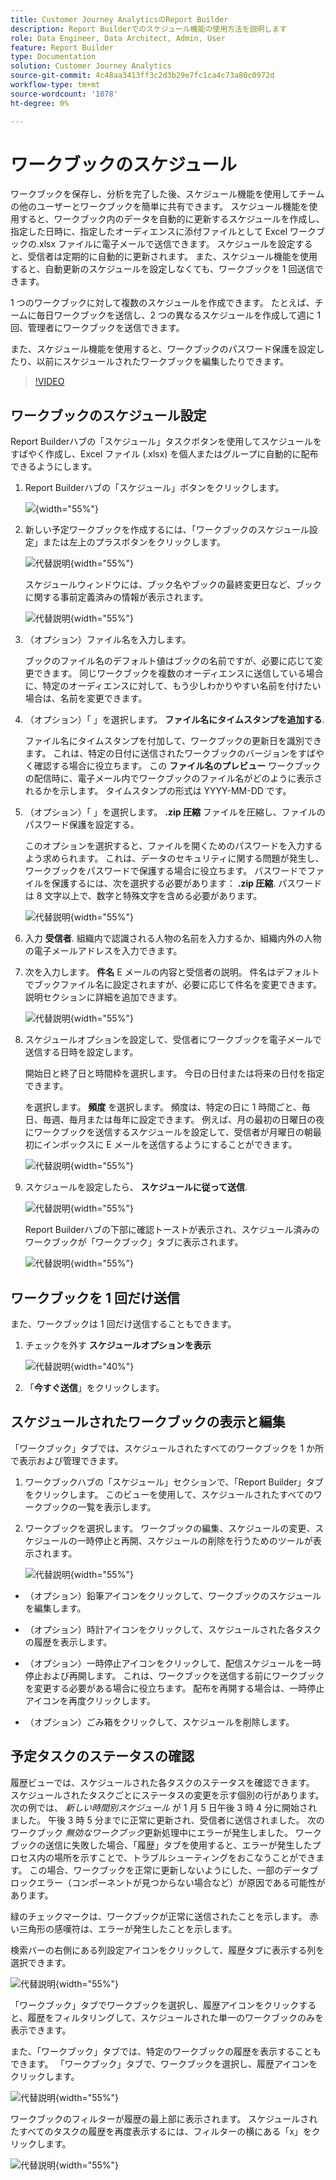 ```yaml
---
title: Customer Journey AnalyticsのReport Builder
description: Report Builderでのスケジュール機能の使用方法を説明します
role: Data Engineer, Data Architect, Admin, User
feature: Report Builder
type: Documentation
solution: Customer Journey Analytics
source-git-commit: 4c48aa3413ff3c2d3b29e7fc1ca4c73a80c0972d
workflow-type: tm+mt
source-wordcount: '1078'
ht-degree: 0%

---
```



# ワークブックのスケジュール

ワークブックを保存し、分析を完了した後、スケジュール機能を使用してチームの他のユーザーとワークブックを簡単に共有できます。 スケジュール機能を使用すると、ワークブック内のデータを自動的に更新するスケジュールを作成し、指定した日時に、指定したオーディエンスに添付ファイルとして Excel ワークブックの.xlsx ファイルに電子メールで送信できます。 スケジュールを設定すると、受信者は定期的に自動的に更新されます。 また、スケジュール機能を使用すると、自動更新のスケジュールを設定しなくても、ワークブックを 1 回送信できます。

1 つのワークブックに対して複数のスケジュールを作成できます。 たとえば、チームに毎日ワークブックを送信し、2 つの異なるスケジュールを作成して週に 1 回、管理者にワークブックを送信できます。

また、スケジュール機能を使用すると、ワークブックのパスワード保護を設定したり、以前にスケジュールされたワークブックを編集したりできます。

>[!VIDEO](https://video.tv.adobe.com/v/3413079/?quality=12&learn=on)

## ワークブックのスケジュール設定

Report Builderハブの「スケジュール」タスクボタンを使用してスケジュールをすばやく作成し、Excel ファイル (.xlsx) を個人またはグループに自動的に配布できるようにします。

1. Report Builderハブの「スケジュール」ボタンをクリックします。

   ![](./assets/schedule-button.png){width="55%"}

1. 新しい予定ワークブックを作成するには、「ワークブックのスケジュール設定」または左上のプラスボタンをクリックします。

   ![代替説明](./assets/schedule-workbook.png){width="55%"}

   スケジュールウィンドウには、ブック名やブックの最終変更日など、ブックに関する事前定義済みの情報が表示されます。

   ![代替説明](./assets/schedule-pane.png){width="55%"}

1. （オプション）ファイル名を入力します。

   ブックのファイル名のデフォルト値はブックの名前ですが、必要に応じて変更できます。 同じワークブックを複数のオーディエンスに送信している場合に、特定のオーディエンスに対して、もう少しわかりやすい名前を付けたい場合は、名前を変更できます。

1. （オプション）「 」を選択します。 **ファイル名にタイムスタンプを追加する**.

   ファイル名にタイムスタンプを付加して、ワークブックの更新日を識別できます。 これは、特定の日付に送信されたワークブックのバージョンをすばやく確認する場合に役立ちます。 この **ファイル名のプレビュー** ワークブックの配信時に、電子メール内でワークブックのファイル名がどのように表示されるかを示します。 タイムスタンプの形式は YYYY-MM-DD です。

1. （オプション）「 」を選択します。 **.zip 圧縮** ファイルを圧縮し、ファイルのパスワード保護を設定する。

   このオプションを選択すると、ファイルを開くためのパスワードを入力するよう求められます。 これは、データのセキュリティに関する問題が発生し、ワークブックをパスワードで保護する場合に役立ちます。 パスワードでファイルを保護するには、次を選択する必要があります： **.zip 圧縮**. パスワードは 8 文字以上で、数字と特殊文字を含める必要があります。

   ![代替説明](./assets/zip-compression.png){width="55%"}

1. 入力 **受信者**. 組織内で認識される人物の名前を入力するか、組織内外の人物の電子メールアドレスを入力できます。

1. 次を入力します。 **件名** E メールの内容と受信者の説明。 件名はデフォルトでブックファイル名に設定されますが、必要に応じて件名を変更できます。 説明セクションに詳細を追加できます。

   ![代替説明](./assets/recipients-subject.png){width="55%"}

1. スケジュールオプションを設定して、受信者にワークブックを電子メールで送信する日時を設定します。

   開始日と終了日と時間枠を選択します。 今日の日付または将来の日付を指定できます。

   を選択します。 **頻度** を選択します。 頻度は、特定の日に 1 時間ごと、毎日、毎週、毎月または毎年に設定できます。 例えば、月の最初の日曜日の夜にワークブックを送信するスケジュールを設定して、受信者が月曜日の朝最初にインボックスに E メールを送信するようにすることができます。

   ![代替説明](./assets/frequency.png){width="55%"}

1. スケジュールを設定したら、 **スケジュールに従って送信**.

   ![代替説明](./assets/send-on-schedule.png){width="55%"}

   Report Builderハブの下部に確認トーストが表示され、スケジュール済みのワークブックが「ワークブック」タブに表示されます。

   ![代替説明](./assets/confirmation-toast.png){width="55%"}

## ワークブックを 1 回だけ送信

また、ワークブックは 1 回だけ送信することもできます。

1. チェックを外す **スケジュールオプションを表示**

   ![代替説明](./assets/send-now.png){width="40%"}

1. 「**今すぐ送信**」をクリックします。

## スケジュールされたワークブックの表示と編集

「ワークブック」タブでは、スケジュールされたすべてのワークブックを 1 か所で表示および管理できます。

1. ワークブックハブの「スケジュール」セクションで、「Report Builder」タブをクリックします。 このビューを使用して、スケジュールされたすべてのワークブックの一覧を表示します。

1. ワークブックを選択します。 ワークブックの編集、スケジュールの変更、スケジュールの一時停止と再開、スケジュールの削除を行うためのツールが表示されます。

   ![代替説明](./assets/edit-icons.png){width="55%"}

* （オプション）鉛筆アイコンをクリックして、ワークブックのスケジュールを編集します。

* （オプション）時計アイコンをクリックして、スケジュールされた各タスクの履歴を表示します。

* （オプション）一時停止アイコンをクリックして、配信スケジュールを一時停止および再開します。 これは、ワークブックを送信する前にワークブックを変更する必要がある場合に役立ちます。 配布を再開する場合は、一時停止アイコンを再度クリックします。

* （オプション）ごみ箱をクリックして、スケジュールを削除します。

## 予定タスクのステータスの確認

履歴ビューでは、スケジュールされた各タスクのステータスを確認できます。 スケジュールされたタスクごとにステータスの変更を示す個別の行があります。 次の例では、 *新しい時間別スケジュール* が 1 月 5 日午後 3 時 4 分に開始されました。 午後 3 時 5 分までに正常に更新され、受信者に送信されました。 次のワークブック *無効なワークブック*&#x200B;更新処理中にエラーが発生しました。 ワークブックの送信に失敗した場合、「履歴」タブを使用すると、エラーが発生したプロセス内の場所を示すことで、トラブルシューティングをおこなうことができます。 この場合、ワークブックを正常に更新しないようにした、一部のデータブロックエラー（コンポーネントが見つからない場合など）が原因である可能性があります。

緑のチェックマークは、ワークブックが正常に送信されたことを示します。 赤い三角形の感嘆符は、エラーが発生したことを示します。

検索バーの右側にある列設定アイコンをクリックして、履歴タブに表示する列を選択できます。

![代替説明](./assets/history.png){width="55%"}

「ワークブック」タブでワークブックを選択し、履歴アイコンをクリックすると、履歴をフィルタリングして、スケジュールされた単一のワークブックのみを表示できます。

また、「ワークブック」タブでは、特定のワークブックの履歴を表示することもできます。 「ワークブック」タブで、ワークブックを選択し、履歴アイコンをクリックします。

![代替説明](./assets/history2.png){width="55%"}

ワークブックのフィルターが履歴の最上部に表示されます。 スケジュールされたすべてのタスクの履歴を再度表示するには、フィルターの横にある「x」をクリックします。

![代替説明](./assets/history3.png){width="55%"}



